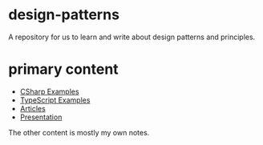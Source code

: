 # design-patterns

A repository for us to learn and write about design patterns and principles. 

# primary content

* [CSharp Examples](CSharp/README.md)
* [TypeScript Examples](TypeScript/README.md)
* [Articles](articles)
* [Presentation](LaTex/design-patterns-15min.pdf)

The other content is mostly my own notes.
